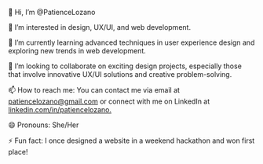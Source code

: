 👋 Hi, I’m @PatienceLozano

👀 I’m interested in design, UX/UI, and web development.

🌱 I’m currently learning advanced techniques in user experience design and exploring new trends in web development.

💞️ I’m looking to collaborate on exciting design projects, especially those that involve innovative UX/UI solutions and creative problem-solving.

📫 How to reach me: You can contact me via email at patiencelozano@gmail.com or connect with me on LinkedIn at [linkedin.com/in/patiencelozano.](https://www.linkedin.com/in/patiencelozanog%C3%B2mez/)

😄 Pronouns: She/Her

⚡ Fun fact: I once designed a website in a weekend hackathon and won first place!


<!---
PatienceLozano/PatienceLozano is a ✨ special ✨ repository because its `README.md` (this file) appears on your GitHub profile.
You can click the Preview link to take a look at your changes.
--->
